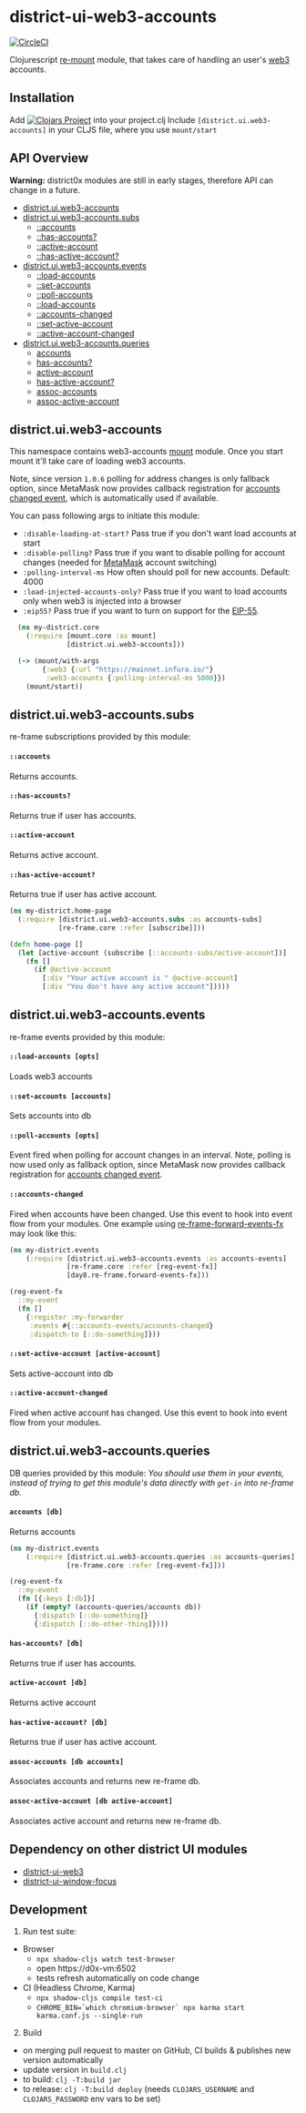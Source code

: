 # district-ui-web3-accounts

[![CircleCI](https://circleci.com/gh/district0x/district-ui-web3-accounts.svg?style=svg)](https://circleci.com/gh/district0x/district-ui-web3-accounts)

Clojurescript [re-mount](https://github.com/district0x/d0x-INFRA/blob/master/re-mount.md) module, that takes care of handling an user's [web3](https://github.com/ethereum/web3.js/) accounts.

## Installation
Add
[![Clojars Project](https://img.shields.io/clojars/v/io.github.district0x/district-ui-web3-accounts.svg?include_prereleases)](https://clojars.org/io.github.district0x/district-ui-web3-accounts)
into your project.clj
Include `[district.ui.web3-accounts]` in your CLJS file, where you use `mount/start`

## API Overview

**Warning:** district0x modules are still in early stages, therefore API can change in a future.

- [district.ui.web3-accounts](#districtuiweb3-accounts)
- [district.ui.web3-accounts.subs](#districtuiweb3-accountssubs)
  - [::accounts](#accounts-sub)
  - [::has-accounts?](#has-accounts?-sub)
  - [::active-account](#active-account-sub)
  - [::has-active-account?](#has-active-account?-sub)
- [district.ui.web3-accounts.events](#districtuiweb3-accountsevents)
  - [::load-accounts](#load-accounts)
  - [::set-accounts](#set-accounts)
  - [::poll-accounts](#poll-accounts)
  - [::load-accounts](#load-accounts)
  - [::accounts-changed](#accounts-changed)
  - [::set-active-account](#set-active-account)
  - [::active-account-changed](#active-account-changed)
- [district.ui.web3-accounts.queries](#districtuiweb3-accountsqueries)
  - [accounts](#accounts)
  - [has-accounts?](#has-accounts?)
  - [active-account](#active-account)
  - [has-active-account?](#has-active-account?)
  - [assoc-accounts](#assoc-accounts)
  - [assoc-active-account](#assoc-active-account)

## district.ui.web3-accounts
This namespace contains web3-accounts [mount](https://github.com/tolitius/mount) module. Once you start mount it'll take care
of loading web3 accounts.

Note, since version `1.0.6` polling for address changes is only fallback option, since MetaMask now provides callback
registration for [accounts changed event](https://metamask.github.io/metamask-docs/API_Reference/Ethereum_Provider#ethereum.on(eventname%2C-callback)),
which is automatically used if available.

You can pass following args to initiate this module:
* `:disable-loading-at-start?` Pass true if you don't want load accounts at start
* `:disable-polling?` Pass true if you want to disable polling for account changes (needed for [MetaMask](https://metamask.io/) account switching)
* `:polling-interval-ms` How often should poll for new accounts. Default: 4000
* `:load-injected-accounts-only?` Pass true if you want to load accounts only when web3 is injected into a browser
* `:eip55?` Pass true if you want to turn on support for the [EIP-55](https://github.com/ethereum/EIPs/blob/master/EIPS/eip-55.md).

```clojure
  (ns my-district.core
    (:require [mount.core :as mount]
              [district.ui.web3-accounts]))

  (-> (mount/with-args
        {:web3 {:url "https://mainnet.infura.io/"}
         :web3-accounts {:polling-interval-ms 5000}})
    (mount/start))
```

## district.ui.web3-accounts.subs
re-frame subscriptions provided by this module:

#### <a name="accounts-sub">`::accounts`
Returns accounts.

#### <a name="has-accounts?-sub">`::has-accounts?`
Returns true if user has accounts.

#### <a name="active-account-sub">`::active-account`
Returns active account.

#### <a name="has-active-account?-sub">`::has-active-account?`
Returns true if user has active account.

```clojure
(ns my-district.home-page
  (:require [district.ui.web3-accounts.subs :as accounts-subs]
            [re-frame.core :refer [subscribe]]))

(defn home-page []
  (let [active-account (subscribe [::accounts-subs/active-account])]
    (fn []
      (if @active-account
        [:div "Your active account is " @active-account]
        [:div "You don't have any active account"]))))
```

## district.ui.web3-accounts.events
re-frame events provided by this module:

#### <a name="load-accounts">`::load-accounts [opts]`
Loads web3 accounts

#### <a name="set-accounts">`::set-accounts [accounts]`
Sets accounts into db

#### <a name="poll-accounts">`::poll-accounts [opts]`
Event fired when polling for account changes in an interval. Note, polling is now used only as fallback
option, since MetaMask now provides callback registration for [accounts changed event](https://metamask.github.io/metamask-docs/API_Reference/Ethereum_Provider#ethereum.on(eventname%2C-callback)).

#### <a name="accounts-changed">`::accounts-changed`
Fired when accounts have been changed. Use this event to hook into event flow from your modules.
One example using [re-frame-forward-events-fx](https://github.com/Day8/re-frame-forward-events-fx) may look like this:

```clojure
(ns my-district.events
    (:require [district.ui.web3-accounts.events :as accounts-events]
              [re-frame.core :refer [reg-event-fx]]
              [day8.re-frame.forward-events-fx]))

(reg-event-fx
  ::my-event
  (fn []
    {:register :my-forwarder
     :events #{::accounts-events/accounts-changed}
     :dispatch-to [::do-something]}))
```

#### <a name="set-active-account">`::set-active-account [active-account]`
Sets active-account into db

#### <a name="active-account-changed">`::active-account-changed`
Fired when active account has changed. Use this event to hook into event flow from your modules.

## district.ui.web3-accounts.queries
DB queries provided by this module:
*You should use them in your events, instead of trying to get this module's
data directly with `get-in` into re-frame db.*

#### <a name="accounts">`accounts [db]`
Returns accounts

```clojure
(ns my-district.events
    (:require [district.ui.web3-accounts.queries :as accounts-queries]
              [re-frame.core :refer [reg-event-fx]]))

(reg-event-fx
  ::my-event
  (fn [{:keys [:db]}]
    (if (empty? (accounts-queries/accounts db))
      {:dispatch [::do-something]}
      {:dispatch [::do-other-thing]})))
```

#### <a name="has-accounts?">`has-accounts? [db]`
Returns true if user has accounts.

#### <a name="active-account">`active-account [db]`
Returns active account

#### <a name="has-active-account?">`has-active-account? [db]`
Returns true if user has active account.

#### <a name="assoc-accounts">`assoc-accounts [db accounts]`
Associates accounts and returns new re-frame db.

#### <a name="assoc-active-account">`assoc-active-account [db active-account]`
Associates active account and returns new re-frame db.

## Dependency on other district UI modules
* [district-ui-web3](https://github.com/district0x/district-ui-web3)
* [district-ui-window-focus](https://github.com/district0x/district-ui-window-focus)

## Development

1. Run test suite:
- Browser
  - `npx shadow-cljs watch test-browser`
  - open https://d0x-vm:6502
  - tests refresh automatically on code change
- CI (Headless Chrome, Karma)
  - `npx shadow-cljs compile test-ci`
  - ``CHROME_BIN=`which chromium-browser` npx karma start karma.conf.js --single-run``

2. Build
- on merging pull request to master on GitHub, CI builds & publishes new version automatically
- update version in `build.clj`
- to build: `clj -T:build jar`
- to release: `clj -T:build deploy` (needs `CLOJARS_USERNAME` and `CLOJARS_PASSWORD` env vars to be set)